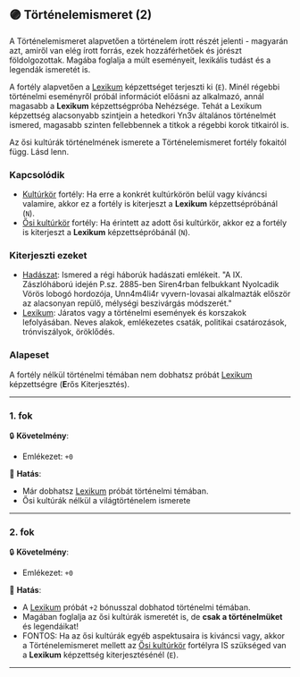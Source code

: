 ## 🟣 Történelemismeret (2)

A Történelemismeret alapvetően a történelem írott részét jelenti - magyarán azt, amiről van elég írott forrás, ezek hozzáférhetőek és jórészt földolgozottak. Magába foglalja a múlt eseményeit, lexikális tudást és a legendák ismeretét is.

A fortély alapvetően a [Lexikum](../kepzettsegek.szekunder/lexikum.md) képzettséget terjeszti ki (`E`). Minél régebbi történelmi eseményről próbál információt előásni az alkalmazó, annál magasabb a **Lexikum** képzettségpróba Nehézsége. Tehát a Lexikum képzettség alacsonyabb szintjein a hetedkori Yn3v általános történelmét ismered, magasabb szinten fellebbennek a titkok a régebbi korok titkairól is.

Az ősi kultúrák történelmének ismerete a Történelemismeret fortély fokaitól függ. Lásd lenn.

### Kapcsolódik

- [Kultúrkör](../fortelyok.kiemelt/kulturkor.md) fortély: Ha erre a konkrét kultúrkörön belül vagy kíváncsi valamire, akkor ez a fortély is kiterjeszt a **Lexikum** képzettsépróbánál (`N`).
- [Ősi kultúrkör](../fortelyok.altalanos/osi_kulturkor.md) fortély: Ha érintett az adott ősi kultúrkör, akkor ez a fortély is kiterjeszt a **Lexikum** képzettsépróbánál (`N`).

### Kiterjeszti ezeket

- [Hadászat](../kepzettsegek.primer.altalanos/hadaszat.md): Ismered a régi háborúk hadászati emlékeit. "A IX. Zászlóháború idején P.sz. 2885-ben Siren4rban felbukkant Nyolcadik Vörös lobogó hordozója, Unn4m4li4r vyvern-lovasai alkalmazták először az alacsonyan repülő, mélységi beszivárgás módszerét."
- [Lexikum](../kepzettsegek.szekunder/lexikum.md): Járatos vagy a történelmi események és korszakok lefolyásában. Neves alakok, emlékezetes csaták, politikai csatározások, trónviszályok, öröklődés.

### Alapeset

A fortély nélkül történelmi témában nem dobhatsz próbát [Lexikum](../kepzettsegek.szekunder/lexikum.md) képzettségre (**E**rős Kiterjesztés).

---
### 1. fok

🔒 **Követelmény**:
- Emlékezet: `+0`

🌟 **Hatás**:
- Már dobhatsz [Lexikum](../kepzettsegek.szekunder/lexikum.md) próbát történelmi témában.
- Ősi kultúrák nélkül a világtörténelem ismerete

---
### 2. fok

🔒 **Követelmény**:
- Emlékezet: `+0`

🌟 **Hatás**:
- A [Lexikum](../kepzettsegek.szekunder/lexikum.md) próbát `+2` bónusszal dobhatod történelmi témában.
- Magában foglalja az ősi kultúrák ismeretét is, de **csak a történelmüket** és legendáikat!
- FONTOS: Ha az ősi kultúrák egyéb aspektusaira is kiváncsi vagy, akkor a Történelemismeret mellett az [Ősi kultúrkör](../fortelyok.altalanos/osi_kulturkor.md) fortélyra IS szükséged van a **Lexikum** képzettség kiterjesztésénél (`E`).

---
